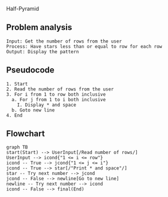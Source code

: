 Half-Pyramid
## Problem analysis
    Input: Get the number of rows from the user
    Process: Have stars less than or equal to row for each row
    Output: Display the pattern

## Pseudocode
    1. Start
    2. Read the number of rows from the user
    3. For i from 1 to row both inclusive
      a. For j from 1 to i both inclusive
        I. Display * and space
      b. Goto new line
    4. End
## Flowchart
```mermaid
graph TB
start(Start) --> UserInput[/Read number of rows/]
UserInput --> icond{"1 <= i <= row"}
icond -- True --> jcond{"1 <= j <= i"}
jcond -- True --> star[/"Print * and space"/]
star -- Try next number --> jcond
jcond -- False --> newline[Go to new line]
newline -- Try next number --> icond
icond -- False --> final(End)
```
